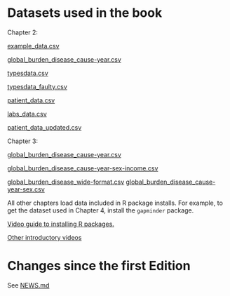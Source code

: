 # Datasets used in the book

Chapter 2:

[example_data.csv](example_data.csv)

[global_burden_disease_cause-year.csv](data/global_burden_disease_cause-year.csv)

[typesdata.csv](data/typesdata.csv)

[typesdata_faulty.csv](data/typesdata_faulty.csv)

[patient_data.csv](data/patient_data.csv)

[labs_data.csv](data/labs_data.csv)

[patient_data_updated.csv](data/patient_data_updated.csv)

Chapter 3:

[global_burden_disease_cause-year.csv](data/global_burden_disease_cause-year.csv)

[global_burden_disease_cause-year-sex-income.csv](data/global_burden_disease_cause-year-sex-income.csv)

[global_burden_disease_wide-format.csv](data/global_burden_disease_wide-format.csv)
[global_burden_disease_cause-year-sex.csv](data/global_burden_disease_cause-year-sex.csv)


All other chapters load data included in R package installs. For example, to get the dataset used in Chapter 4, install the `gapminder` package.

[Video guide to installing R packages.](https://media.ed.ac.uk/media/Installing+R+Packages/1_2yfie5da)

[Other introductory videos](https://media.ed.ac.uk/tag/tagid/healthyr)

# Changes since the first Edition

See [NEWS.md](NEWS.md)
